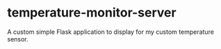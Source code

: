 # temperature-monitor-server
A custom simple Flask application to display for my custom temperature sensor. 

